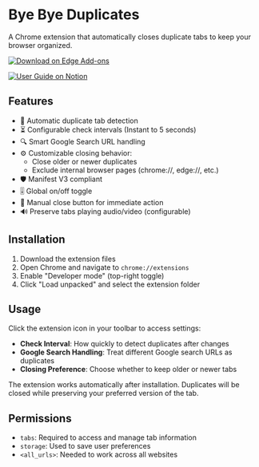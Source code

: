 # Bye Bye Duplicates

A Chrome extension that automatically closes duplicate tabs to keep your browser organized.

[![Download on Edge Add-ons](https://img.shields.io/badge/Download-Edge_Add--ons-blue?style=for-the-badge&logo=microsoft-edge)](https://microsoftedge.microsoft.com/addons/detail/bye-bye-duplicates/efoibofdhcmlmmchpffhmkagbkcihjlj)

[![User Guide on Notion](https://img.shields.io/badge/User_Guide-Notion-black?style=for-the-badge&logo=notion)](https://www.notion.so/liangrt/Bye-Bye-Duplicates-User-Guide-1882e1e0025d80b594b5e183b7f0da00)


## Features

- 🚀 Automatic duplicate tab detection
- ⏳ Configurable check intervals (Instant to 5 seconds)
- 🔍 Smart Google Search URL handling
- ⚙️ Customizable closing behavior:
  - Close older or newer duplicates
  - Exclude internal browser pages (chrome://, edge://, etc.)
- 🛡️ Manifest V3 compliant
- 🎚️ Global on/off toggle
- 🎯 Manual close button for immediate action
- 🔊 Preserve tabs playing audio/video (configurable)

## Installation

1. Download the extension files
2. Open Chrome and navigate to `chrome://extensions`
3. Enable "Developer mode" (top-right toggle)
4. Click "Load unpacked" and select the extension folder

## Usage

Click the extension icon in your toolbar to access settings:

- **Check Interval**: How quickly to detect duplicates after changes
- **Google Search Handling**: Treat different Google search URLs as duplicates
- **Closing Preference**: Choose whether to keep older or newer tabs

The extension works automatically after installation. Duplicates will be closed while preserving your preferred version of the tab.

## Permissions

- `tabs`: Required to access and manage tab information
- `storage`: Used to save user preferences
- `<all_urls>`: Needed to work across all websites
